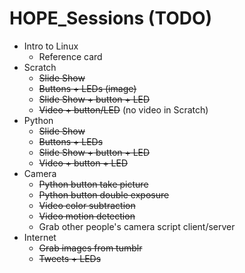 # HOPE_Sessions (TODO)
- Intro to Linux
  - Reference card
- Scratch
  - ~~Slide Show~~
  - ~~Buttons + LEDs (image)~~
  - ~~Slide Show + button + LED~~
  - ~~Video + button/LED~~ (no video in Scratch)
- Python
  - ~~Slide Show~~
  - ~~Buttons + LEDs~~
  - ~~Slide Show + button + LED~~
  - ~~Video + button + LED~~
- Camera
  - ~~Python button take picture~~
  - ~~Python button double exposure~~
  - ~~Video color subtraction~~
  - ~~Video motion detection~~
  - Grab other people's camera script client/server
- Internet
  - ~~Grab images from tumblr~~
  - ~~Tweets + LEDs~~
